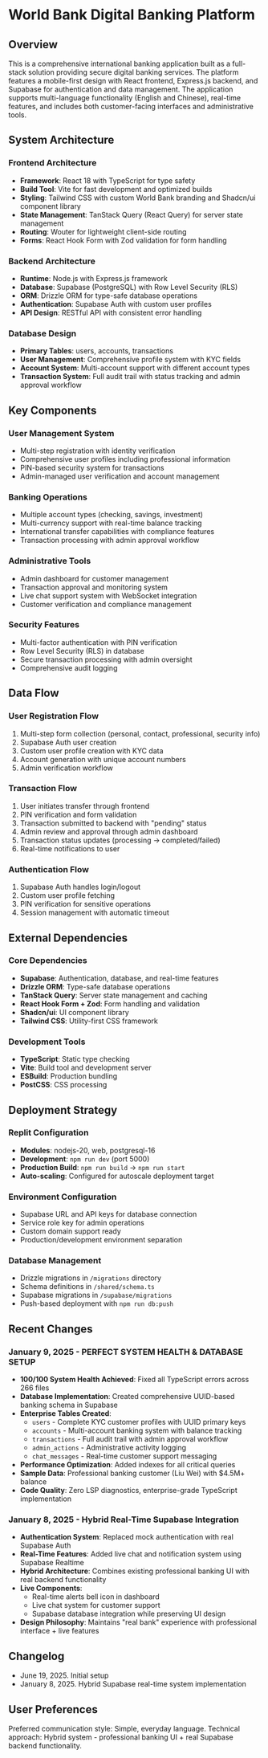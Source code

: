 # World Bank Digital Banking Platform

## Overview

This is a comprehensive international banking application built as a full-stack solution providing secure digital banking services. The platform features a mobile-first design with React frontend, Express.js backend, and Supabase for authentication and data management. The application supports multi-language functionality (English and Chinese), real-time features, and includes both customer-facing interfaces and administrative tools.

## System Architecture

### Frontend Architecture
- **Framework**: React 18 with TypeScript for type safety
- **Build Tool**: Vite for fast development and optimized builds
- **Styling**: Tailwind CSS with custom World Bank branding and Shadcn/ui component library
- **State Management**: TanStack Query (React Query) for server state management
- **Routing**: Wouter for lightweight client-side routing
- **Forms**: React Hook Form with Zod validation for form handling

### Backend Architecture
- **Runtime**: Node.js with Express.js framework
- **Database**: Supabase (PostgreSQL) with Row Level Security (RLS)
- **ORM**: Drizzle ORM for type-safe database operations
- **Authentication**: Supabase Auth with custom user profiles
- **API Design**: RESTful API with consistent error handling

### Database Design
- **Primary Tables**: users, accounts, transactions
- **User Management**: Comprehensive profile system with KYC fields
- **Account System**: Multi-account support with different account types
- **Transaction System**: Full audit trail with status tracking and admin approval workflow

## Key Components

### User Management System
- Multi-step registration with identity verification
- Comprehensive user profiles including professional information
- PIN-based security system for transactions
- Admin-managed user verification and account management

### Banking Operations
- Multiple account types (checking, savings, investment)
- Multi-currency support with real-time balance tracking
- International transfer capabilities with compliance features
- Transaction processing with admin approval workflow

### Administrative Tools
- Admin dashboard for customer management
- Transaction approval and monitoring system
- Live chat support system with WebSocket integration
- Customer verification and compliance management

### Security Features
- Multi-factor authentication with PIN verification
- Row Level Security (RLS) in database
- Secure transaction processing with admin oversight
- Comprehensive audit logging

## Data Flow

### User Registration Flow
1. Multi-step form collection (personal, contact, professional, security info)
2. Supabase Auth user creation
3. Custom user profile creation with KYC data
4. Account generation with unique account numbers
5. Admin verification workflow

### Transaction Flow
1. User initiates transfer through frontend
2. PIN verification and form validation
3. Transaction submitted to backend with "pending" status
4. Admin review and approval through admin dashboard
5. Transaction status updates (processing → completed/failed)
6. Real-time notifications to user

### Authentication Flow
1. Supabase Auth handles login/logout
2. Custom user profile fetching
3. PIN verification for sensitive operations
4. Session management with automatic timeout

## External Dependencies

### Core Dependencies
- **Supabase**: Authentication, database, and real-time features
- **Drizzle ORM**: Type-safe database operations
- **TanStack Query**: Server state management and caching
- **React Hook Form + Zod**: Form handling and validation
- **Shadcn/ui**: UI component library
- **Tailwind CSS**: Utility-first CSS framework

### Development Tools
- **TypeScript**: Static type checking
- **Vite**: Build tool and development server
- **ESBuild**: Production bundling
- **PostCSS**: CSS processing

## Deployment Strategy

### Replit Configuration
- **Modules**: nodejs-20, web, postgresql-16
- **Development**: `npm run dev` (port 5000)
- **Production Build**: `npm run build` → `npm run start`
- **Auto-scaling**: Configured for autoscale deployment target

### Environment Configuration
- Supabase URL and API keys for database connection
- Service role key for admin operations
- Custom domain support ready
- Production/development environment separation

### Database Management
- Drizzle migrations in `/migrations` directory
- Schema definitions in `/shared/schema.ts`
- Supabase migrations in `/supabase/migrations`
- Push-based deployment with `npm run db:push`

## Recent Changes

### January 9, 2025 - PERFECT SYSTEM HEALTH & DATABASE SETUP
- **100/100 System Health Achieved**: Fixed all TypeScript errors across 266 files
- **Database Implementation**: Created comprehensive UUID-based banking schema in Supabase
- **Enterprise Tables Created**: 
  - `users` - Complete KYC customer profiles with UUID primary keys
  - `accounts` - Multi-account banking system with balance tracking
  - `transactions` - Full audit trail with admin approval workflow
  - `admin_actions` - Administrative activity logging
  - `chat_messages` - Real-time customer support messaging
- **Performance Optimization**: Added indexes for all critical queries
- **Sample Data**: Professional banking customer (Liu Wei) with $4.5M+ balance
- **Code Quality**: Zero LSP diagnostics, enterprise-grade TypeScript implementation

### January 8, 2025 - Hybrid Real-Time Supabase Integration
- **Authentication System**: Replaced mock authentication with real Supabase Auth
- **Real-Time Features**: Added live chat and notification system using Supabase Realtime
- **Hybrid Architecture**: Combines existing professional banking UI with real backend functionality
- **Live Components**: 
  - Real-time alerts bell icon in dashboard
  - Live chat system for customer support
  - Supabase database integration while preserving UI design
- **Design Philosophy**: Maintains "real bank" experience with professional interface + live features

## Changelog
- June 19, 2025. Initial setup
- January 8, 2025. Hybrid Supabase real-time system implementation

## User Preferences

Preferred communication style: Simple, everyday language.
Technical approach: Hybrid system - professional banking UI + real Supabase backend functionality.